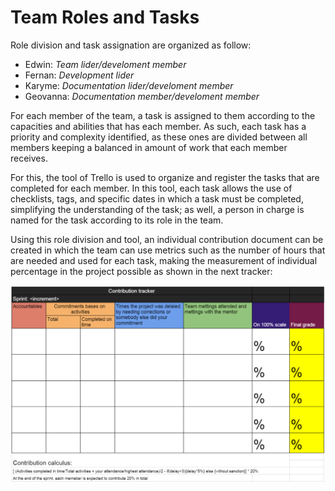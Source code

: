 # **Team Roles and Tasks** 

Role division and task assignation are organized as follow:  
* Edwin: *Team lider/develoment member*
* Fernan: *Development lider*
* Karyme: *Documentation lider/develoment member*
* Geovanna: *Documentation member/develoment member*

For each member of the team, a task is assigned to them according to the capacities and abilities that has each member. As such, each task has a priority and complexity identified, as these ones are divided between all members keeping a balanced in amount of work that each member receives. 

For this, the tool of Trello is used to organize and register the tasks that are completed for each member. In this tool, each task allows the use of checklists, tags, and specific dates in which a task must be completed, simplifying the understanding of the task; as well, a person in charge is named for the task according to its role in the team. 

Using this role division and tool, an individual contribution document can be created in which the team can use metrics such as the number of hours that are needed and used for each task, making the measurement of individual percentage in the project possible as shown in the next tracker:


![Logo](https://github.com/Edwin-Lines/Project-Cosmos/blob/main/Resources/Images/template%20contribution%20tracker.png)
